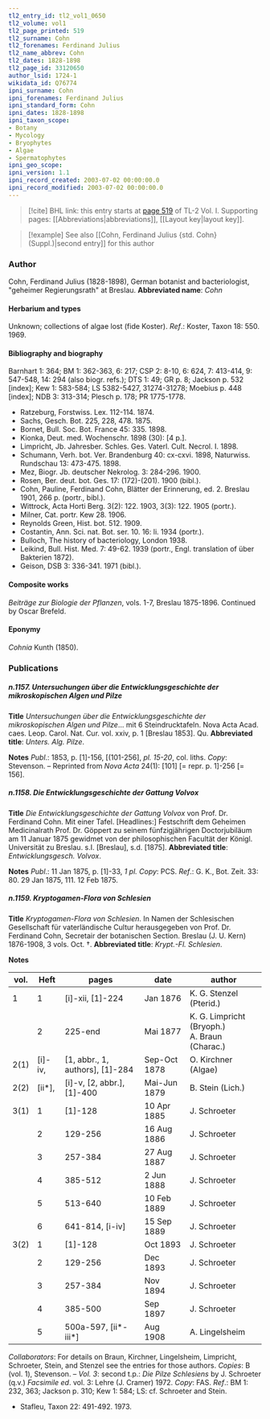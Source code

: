 ```yaml
---
tl2_entry_id: tl2_vol1_0650
tl2_volume: vol1
tl2_page_printed: 519
tl2_surname: Cohn
tl2_forenames: Ferdinand Julius
tl2_name_abbrev: Cohn
tl2_dates: 1828-1898
tl2_page_id: 33120650
author_lsid: 1724-1
wikidata_id: Q76774
ipni_surname: Cohn
ipni_forenames: Ferdinand Julius
ipni_standard_form: Cohn
ipni_dates: 1828-1898
ipni_taxon_scope: 
- Botany
- Mycology
- Bryophytes
- Algae
- Spermatophytes
ipni_geo_scope: 
ipni_version: 1.1
ipni_record_created: 2003-07-02 00:00:00.0
ipni_record_modified: 2003-07-02 00:00:00.0
---
```



> [!cite] BHL link: this entry starts at [page 519](https://www.biodiversitylibrary.org/page/33120650) of TL-2 Vol. I.
> Supporting pages: [[Abbreviations|abbreviations]], [[Layout key|layout key]].

> [!example] See also [[Cohn, Ferdinand Julius {std. Cohn} (Suppl.)|second entry]] for this author

### Author

Cohn, Ferdinand Julius (1828-1898), German botanist and bacteriologist, "geheimer Regierungsrath" at Breslau. 
**Abbreviated name**: *Cohn*

#### Herbarium and types

Unknown; collections of algae lost (fide Koster).
*Ref*.: Koster, Taxon 18: 550. 1969.

#### Bibliography and biography

Barnhart 1: 364; BM 1: 362-363, 6: 217; CSP 2: 8-10, 6: 624, 7: 413-414, 9: 547-548, 14: 294 (also biogr. refs.); DTS 1: 49; GR p. 8; Jackson p. 532 \[index\]; Kew 1: 583-584; LS 5382-5427, 31274-31278; Moebius p. 448 \[index\]; NDB 3: 313-314; Plesch p. 178; PR 1775-1778.
- Ratzeburg, Forstwiss. Lex. 112-114. 1874.
- Sachs, Gesch. Bot. 225, 228, 478. 1875.
- Bornet, Bull. Soc. Bot. France 45: 335. 1898.
- Kionka, Deut. med. Wochenschr. 1898 (30): \[4 p.\].
- Limpricht, Jb. Jahresber. Schles. Ges. Vaterl. Cult. Necrol. I. 1898.
- Schumann, Verh. bot. Ver. Brandenburg 40: cx-cxvi. 1898, Naturwiss. Rundschau 13: 473-475. 1898.
- Mez, Biogr. Jb. deutscher Nekrolog. 3: 284-296. 1900.
- Rosen, Ber. deut. bot. Ges. 17: (172)-(201). 1900 (bibl.).
- Cohn, Pauline, Ferdinand Cohn, Blätter der Erinnerung, ed. 2. Breslau 1901, 266 p. (portr., bibl.).
- Wittrock, Acta Horti Berg. 3(2): 122. 1903, 3(3): 122. 1905 (portr.).
- Milner, Cat. portr. Kew 28. 1906.
- Reynolds Green, Hist. bot. 512. 1909.
- Costantin, Ann. Sci. nat. Bot. ser. 10. 16: li. 1934 (portr.).
- Bulloch, The history of bacteriology, London 1938.
- Leikind, Bull. Hist. Med. 7: 49-62. 1939 (portr., Engl. translation of über Bakterien 1872).
- Geison, DSB 3: 336-341. 1971 (bibl.).

#### Composite works

*Beiträge zur Biologie der Pflanzen*, vols. 1-7, Breslau 1875-1896. Continued by Oscar Brefeld.

#### Eponymy

*Cohnia* Kunth (1850).

### Publications

##### n.1157. Untersuchungen über die Entwicklungsgeschichte der mikroskopischen Algen und Pilze

**Title**
*Untersuchungen über die Entwicklungsgeschichte der mikroskopischen Algen und Pilze*... mit 6 Steindrucktafeln. Nova Acta Acad. caes. Leop. Carol. Nat. Cur. vol. xxiv, p. 1 \[Breslau 1853\]. Qu.
**Abbreviated title**: *Unters. Alg. Pilze*.

**Notes**
*Publ*.: 1853, p. \[1\]-156, \[(101-256\], *pl. 15-20*, col. liths. *Copy*: Stevenson. – Reprinted from *Nova Acta* 24(1): \[101\] \[= repr. p. 1\]-256 \[= 156\].

##### n.1158. Die Entwicklungsgeschichte der Gattung Volvox

**Title**
*Die Entwicklungsgeschichte der Gattung Volvox* von Prof. Dr. Ferdinand Cohn. Mit einer Tafel. \[Headlines:\] Festschrift dem Geheimen Medicinalrath Prof. Dr. Göppert zu seinem fünfzigjährigen Doctorjubiläum am 11 Januar 1875 gewidmet von der philosophischen Facultät der Königl. Universität zu Breslau. s.I. \[Breslau\], s.d. \[1875\].
**Abbreviated title**: *Entwicklungsgesch. Volvox*.

**Notes**
*Publ*.: 11 Jan 1875, p. \[1\]-33, *1 pl. Copy*: PCS.
*Ref*.: G. K., Bot. Zeit. 33: 80. 29 Jan 1875, 111. 12 Feb 1875.

##### n.1159. Kryptogamen-Flora von Schlesien

**Title**
*Kryptogamen-Flora von Schlesien*. In Namen der Schlesischen Gesellschaft für vaterländische Cultur herausgegeben von Prof. Dr. Ferdinand Cohn, Secretair der botanischen Section. Breslau (J. U. Kern) 1876-1908, 3 vols. Oct. †.
**Abbreviated title**: *Krypt.-Fl. Schlesien*.

**Notes**

|vol.	|Heft	|pages	|date	|author|
|---	|---	|---	|---	|---	|
|1	|1	|\[i\]-xii, \[1\]-224	|Jan 1876	|K. G. Stenzel (Pterid.)|
|	|2	|225-end	|Mai 1877	|K. G. Limpricht (Bryoph.)<br/>A. Braun (Charac.)|
|2(1)	|\[i\]-iv,	|\[1, abbr., 1, authors\], \[1\]-284	|Sep-Oct 1878	|O. Kirchner (Algae)|
|2(2)	|\[ii\*\],	|\[i\]-v, \[2, abbr.\], \[1\]-400	|Mai-Jun 1879	|B. Stein (Lich.)|
|3(1)	|1	|\[1\]-128	|10 Apr 1885	|J. Schroeter|
|	|2	|129-256	|16 Aug 1886	|J. Schroeter|
|	|3	|257-384	|27 Aug 1887	|J. Schroeter|
|	|4	|385-512	|2 Jun 1888	|J. Schroeter|
|	|5	|513-640	|10 Feb 1889	|J. Schroeter|
|	|6	|641-814, \[i-iv\]	|15 Sep 1889	|J. Schroeter|
|3(2)	|1	|\[1\]-128	|Oct 1893	|J. Schroeter|
|	|2	|129-256	|Dec 1893	|J. Schroeter|
|	|3	|257-384	|Nov 1894	|J. Schroeter|
|	|4	|385-500	|Sep 1897	|J. Schroeter|
|	|5	|500a-597, \[ii\*-iii\*\]	|Aug 1908	|A. Lingelsheim|

*Collaborators*: For details on Braun, Kirchner, Lingelsheim, Limpricht, Schroeter, Stein, and Stenzel see the entries for those authors.
*Copies*: B (vol. 1), Stevenson. – *Vol. 3*: second t.p.: *Die Pilze Schlesiens* by J. Schroeter (q.v.)
*Facsimile ed*. vol. 3: Lehre (J. Cramer) 1972. *Copy*: FAS.
*Ref*.: BM 1: 232, 363; Jackson p. 310; Kew 1: 584; LS: cf. Schroeter and Stein.
- Stafleu, Taxon 22: 491-492. 1973.


